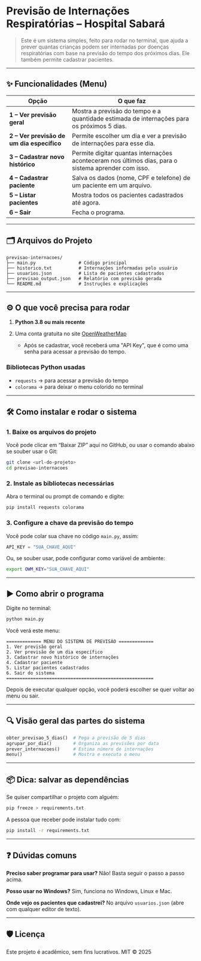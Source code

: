 # Previsão de Internações Respiratórias – Hospital Sabará

> Este é um sistema simples, feito para rodar no terminal, que ajuda a prever quantas crianças podem ser internadas por doenças respiratórias com base na previsão do tempo dos próximos dias. Ele também permite cadastrar pacientes.

---

## ✨ Funcionalidades (Menu)

| Opção                                     | O que faz                                                                                           |
| ----------------------------------------- | --------------------------------------------------------------------------------------------------- |
| **1 – Ver previsão geral**                | Mostra a previsão do tempo e a quantidade estimada de internações para os próximos 5 dias.          |
| **2 – Ver previsão de um dia específico** | Permite escolher um dia e ver a previsão de internações para esse dia.                              |
| **3 – Cadastrar novo histórico**          | Permite digitar quantas internações aconteceram nos últimos dias, para o sistema aprender com isso. |
| **4 – Cadastrar paciente**                | Salva os dados (nome, CPF e telefone) de um paciente em um arquivo.                                 |
| **5 – Listar pacientes**                  | Mostra todos os pacientes cadastrados até agora.                                                    |
| **6 – Sair**                              | Fecha o programa.                                                                                   |

---

## 🗂️ Arquivos do Projeto

```
previsao-internacoes/
├── main.py                # Código principal
├── historico.txt          # Internações informadas pelo usuário
├── usuarios.json          # Lista de pacientes cadastrados
├── previsao_output.json   # Relatório com previsão gerada
└── README.md              # Instruções e explicações
```

---

## ⚙️ O que você precisa para rodar

1. **Python 3.8 ou mais recente**
2. Uma conta gratuita no site [OpenWeatherMap](https://home.openweathermap.org/users/sign_up)

   * Após se cadastrar, você receberá uma "API Key", que é como uma senha para acessar a previsão do tempo.

### Bibliotecas Python usadas

* `requests` → para acessar a previsão do tempo
* `colorama` → para deixar o menu colorido no terminal

---

## 🛠️ Como instalar e rodar o sistema

### 1. Baixe os arquivos do projeto

Você pode clicar em “Baixar ZIP” aqui no GitHub, ou usar o comando abaixo se souber usar o Git:

```bash
git clone <url-do-projeto>
cd previsao-internacoes
```

### 2. Instale as bibliotecas necessárias

Abra o terminal ou prompt de comando e digite:

```bash
pip install requests colorama
```

### 3. Configure a chave da previsão do tempo

Você pode colar sua chave no código `main.py`, assim:

```python
API_KEY = "SUA_CHAVE_AQUI"
```

Ou, se souber usar, pode configurar como variável de ambiente:

```bash
export OWM_KEY="SUA_CHAVE_AQUI"
```

---

## ▶️ Como abrir o programa

Digite no terminal:

```bash
python main.py
```

Você verá este menu:

```
============= MENU DO SISTEMA DE PREVISÃO =============
1. Ver previsão geral
2. Ver previsão de um dia específico
3. Cadastrar novo histórico de internações
4. Cadastrar paciente
5. Listar pacientes cadastrados
6. Sair do sistema
=======================================================
```

Depois de executar qualquer opção, você poderá escolher se quer voltar ao menu ou sair.

---

## 🔍 Visão geral das partes do sistema

```python
obter_previsao_5_dias()  # Pega a previsão de 5 dias
agrupar_por_dia()        # Organiza as previsões por data
prever_internacoes()     # Estima número de internações
menu()                   # Mostra e executa o menu
```

---

## 📦 Dica: salvar as dependências

Se quiser compartilhar o projeto com alguém:

```bash
pip freeze > requirements.txt
```

A pessoa que receber pode instalar tudo com:

```bash
pip install -r requirements.txt
```

---

## ❓ Dúvidas comuns

**Preciso saber programar para usar?**
Não! Basta seguir o passo a passo acima.

**Posso usar no Windows?**
Sim, funciona no Windows, Linux e Mac.

**Onde vejo os pacientes que cadastrei?**
No arquivo `usuarios.json` (abre com qualquer editor de texto).

---

## 🛡️ Licença

Este projeto é acadêmico, sem fins lucrativos. MIT © 2025
